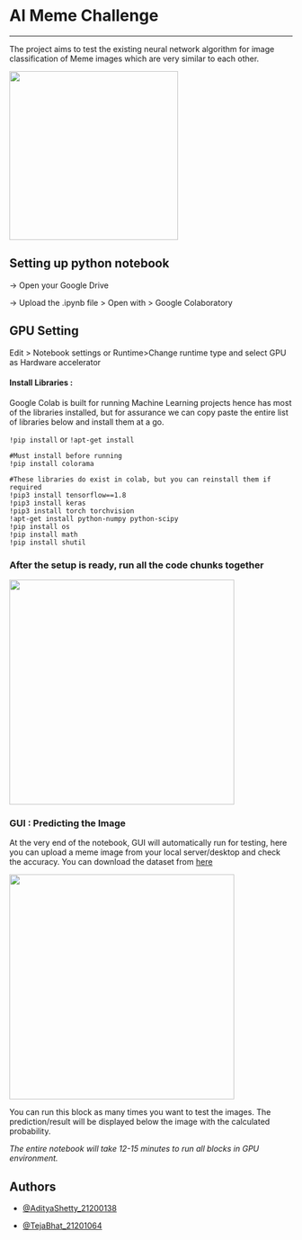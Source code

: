 
# AI Meme Challenge
<hr>

The project aims to test the existing neural network algorithm for image classification of Meme images which are very similar to each other.

<img src="http://sanjay.ie/aditya/meme.jpg" height="300"/>

## Setting up python notebook

-> Open your Google Drive

-> Upload the .ipynb file > Open with > Google Colaboratory  

## GPU Setting

Edit > Notebook settings or Runtime>Change runtime type and select GPU as Hardware accelerator

#### Install Libraries :

Google Colab is built for running Machine Learning projects hence has most of the libraries installed, but for assurance we can copy paste the entire list of libraries below and install them at a go.

`!pip install` or `!apt-get install`

```http
#Must install before running
!pip install colorama

#These libraries do exist in colab, but you can reinstall them if required
!pip3 install tensorflow==1.8
!pip3 install keras
!pip3 install torch torchvision
!apt-get install python-numpy python-scipy
!pip install os
!pip install math
!pip install shutil
```
### After the setup is ready, run all the code chunks together

<img src="http://sanjay.ie/aditya/Process.gif" height="400"/>

### GUI : Predicting the Image

At the very end of the notebook, GUI will automatically run for testing, here you can upload a meme image from your local server/desktop and check the accuracy. You can download the dataset from [here](www.sanjay.ie/aditya/BACKUP.zip)

<img src="http://sanjay.ie/aditya/GUI.gif" height="400"/>

You can run this block as many times you want to test the images. The prediction/result will be displayed below the image with the calculated probability.

*The entire notebook will take 12-15 minutes to run all blocks in GPU environment.*

## Authors

- [@AdityaShetty_21200138](https://github.com/ACM40960/project-AdityaShetty24)

- [@TejaBhat_21201064](https://github.com/ACM40960/project-TejarBhat)

